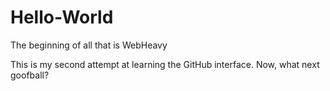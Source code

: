 # Hello-World
The beginning of all that is WebHeavy

This is my second attempt at learning the GitHub interface.
Now, what next goofball?
